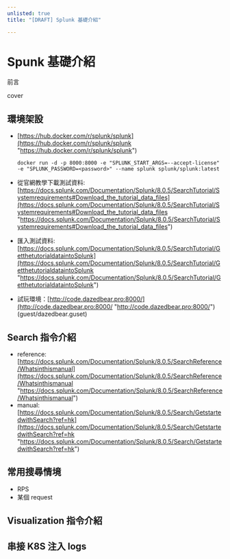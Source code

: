 ```yaml
---
unlisted: true
title: "[DRAFT] Splunk 基礎介紹"

---
```

# Spunk 基礎介紹

前言

cover

<!-- truncate -->

## 環境架設

* [https://hub.docker.com/r/splunk/splunk](https://hub.docker.com/r/splunk/splunk "https://hub.docker.com/r/splunk/splunk")

      docker run -d -p 8000:8000 -e "SPLUNK_START_ARGS=--accept-license" -e "SPLUNK_PASSWORD=<password>" --name splunk splunk/splunk:latest
* 從官網教學下載測試資料: [https://docs.splunk.com/Documentation/Splunk/8.0.5/SearchTutorial/Systemrequirements#Download_the_tutorial_data_files](https://docs.splunk.com/Documentation/Splunk/8.0.5/SearchTutorial/Systemrequirements#Download_the_tutorial_data_files "https://docs.splunk.com/Documentation/Splunk/8.0.5/SearchTutorial/Systemrequirements#Download_the_tutorial_data_files")
* 匯入測試資料: [https://docs.splunk.com/Documentation/Splunk/8.0.5/SearchTutorial/GetthetutorialdataintoSplunk](https://docs.splunk.com/Documentation/Splunk/8.0.5/SearchTutorial/GetthetutorialdataintoSplunk "https://docs.splunk.com/Documentation/Splunk/8.0.5/SearchTutorial/GetthetutorialdataintoSplunk")
* 試玩環境：[http://code.dazedbear.pro:8000/](http://code.dazedbear.pro:8000/ "http://code.dazedbear.pro:8000/") (guest/dazedbear.guset)

## Search 指令介紹

* reference: [https://docs.splunk.com/Documentation/Splunk/8.0.5/SearchReference/Whatsinthismanual](https://docs.splunk.com/Documentation/Splunk/8.0.5/SearchReference/Whatsinthismanual "https://docs.splunk.com/Documentation/Splunk/8.0.5/SearchReference/Whatsinthismanual")
* manual: [https://docs.splunk.com/Documentation/Splunk/8.0.5/Search/GetstartedwithSearch?ref=hk](https://docs.splunk.com/Documentation/Splunk/8.0.5/Search/GetstartedwithSearch?ref=hk "https://docs.splunk.com/Documentation/Splunk/8.0.5/Search/GetstartedwithSearch?ref=hk")

## 常用搜尋情境

* RPS
* 某個 request

## Visualization 指令介紹

## 串接 K8S 注入 logs